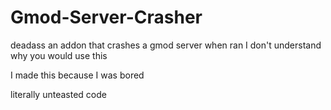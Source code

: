 # Gmod-Server-Crasher
 deadass an addon that crashes a gmod server when ran
 I don't understand why you would use this

 I made this because I was bored

 literally unteasted code
